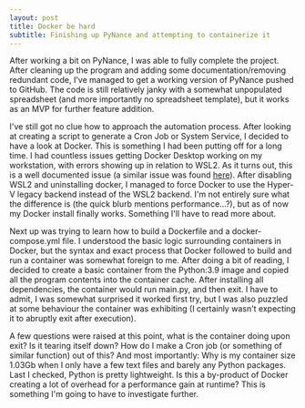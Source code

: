 ```yaml
---
layout: post
title: Docker be hard
subtitle: Finishing up PyNance and attempting to containerize it
---
```


After working a bit on PyNance, I was able to fully complete the project. After cleaning up the
program and adding some documentation/removing redundant code, I've managed to get a working 
version of PyNance pushed to GitHub. The code is still relatively janky with a somewhat
unpopulated spreadsheet (and more importantly no spreadsheet template), but it works as an MVP 
for further feature addition.

I've still got no clue how to approach the automation process. After looking at creating a 
script to generate a Cron Job or System Service, I decided to have a look at Docker. This is 
something I had been putting off for a long time. I had countless issues getting Docker Desktop 
working on my workstation, with errors showing up in relation to WSL2. As it turns out, this 
is a well documented issue (a similar issue was found [here](https://github.com/docker/for-win/issues/8204)).
After disabling WSL2 and uninstalling docker, I managed to force Docker to use the Hyper-V legacy 
backend instead of the WSL2 backend. I'm not entirely sure what the difference is (the quick 
blurb mentions performance...?), but as of now my Docker install finally works. Something I'll 
have to read more about. 

Next up was trying to learn how to build a Dockerfile and a docker-compose.yml file. I understood 
the basic logic surrounding containers in Docker, but the syntax and exact process that Docker 
followed to build and run a container was somewhat foreign to me. After doing a bit of reading, I decided 
to create a basic container from the Python:3.9 image and copied all the program contents into 
the container cache. After installing all dependencies, the container would run main.py, and then 
exit. I have to admit, I was somewhat surprised it worked first try, but I was also puzzled at some behaviour the container was exhibiting (I certainly wasn't expecting it to abruptly exit 
after execution).

A few questions were raised at this point, what is the container doing upon exit? Is it tearing 
itself down? How do I make a Cron job (or something of similar function) out of this? And most 
importantly: Why is my container size 1.03Gb when I only have a few text files and barely any Python
packages. Last I checked, Python is pretty lightweight. Is this a by-product of Docker creating a lot of 
overhead for a performance gain at runtime? This is something I'm going to have to investigate further.